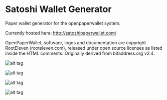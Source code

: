 Satoshi Wallet Generator
=============

Paper wallet generator for the openpaperwallet system.

Currently hosted here: http://satoshipaperwallet.com/

OpenPaperWallet, software, logos and documentation are copyright RootEleven (rooteleven.com), released under open source licenses as listed inside the HTML comments.
Originally derived from bitaddress.org v2.4.

![alt tag](https://raw.githubusercontent.com/conman1136/SatoshiWalletGenerator/master/img/wallet_designs/Grey.jpg)

![alt tag](https://raw.githubusercontent.com/conman1136/SatoshiWalletGenerator/master/img/wallet_designs/Green.jpg)

![alt tag](https://raw.githubusercontent.com/conman1136/SatoshiWalletGenerator/master/img/wallet_designs/Red.jpg)

![alt tag](https://raw.githubusercontent.com/conman1136/SatoshiWalletGenerator/master/img/wallet_designs/Purple.jpg)

